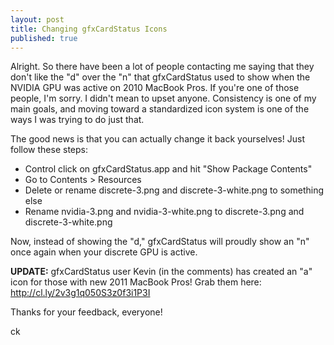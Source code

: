 ```yaml
--- 
layout: post
title: Changing gfxCardStatus Icons
published: true
---
```


Alright. So there have been a lot of people contacting me saying that they 
don't like the "d" over the "n" that gfxCardStatus used to show when the 
NVIDIA GPU was active on 2010 MacBook Pros. If you're one of those people, 
I'm sorry. I didn't mean to upset anyone. Consistency is one of my main goals, 
and moving toward a standardized icon system is one of the ways I was trying 
to do just that.

The good news is that you can actually change it back yourselves! Just follow 
these steps:

- Control click on gfxCardStatus.app and hit "Show Package Contents"
- Go to Contents > Resources
- Delete or rename discrete-3.png and discrete-3-white.png to something else
- Rename nvidia-3.png and nvidia-3-white.png to discrete-3.png and discrete-3-white.png

Now, instead of showing the "d," gfxCardStatus will proudly show an "n" once 
again when your discrete GPU is active.

**UPDATE:** gfxCardStatus user Kevin (in the comments) has created an
"a" icon for those with new 2011 MacBook Pros! Grab them here: http://cl.ly/2v3g1q050S3z0f3i1P3I

Thanks for your feedback, everyone!

ck
